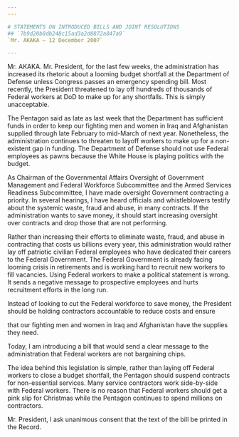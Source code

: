 ```yaml
---
---

# STATEMENTS ON INTRODUCED BILLS AND JOINT RESOLUTIONS
## `7b9d20b8db248c15ad3a2d0872a847a9`
`Mr. AKAKA — 12 December 2007`

---
```



Mr. AKAKA. Mr. President, for the last few weeks, the administration 
has increased its rhetoric about a looming budget shortfall at the 
Department of Defense unless Congress passes an emergency spending 
bill. Most recently, the President threatened to lay off hundreds of 
thousands of Federal workers at DoD to make up for any shortfalls. This 
is simply unacceptable.

The Pentagon said as late as last week that the Department has 
sufficient funds in order to keep our fighting men and women in Iraq 
and Afghanistan supplied through late February to mid-March of next 
year. Nonetheless, the administration continues to threaten to layoff 
workers to make up for a non-existent gap in funding. The Department of 
Defense should not use Federal employees as pawns because the White 
House is playing politics with the budget.

As Chairman of the Governmental Affairs Oversight of Government 
Management and Federal Workforce Subcommittee and the Armed Services 
Readiness Subcommittee, I have made oversight Government contracting a 
priority. In several hearings, I have heard officials and 
whistleblowers testify about the systemic waste, fraud and abuse, in 
many contracts. If the administration wants to save money, it should 
start increasing oversight over contracts and drop those that are not 
performing.

Rather than increasing their efforts to eliminate waste, fraud, and 
abuse in contracting that costs us billions every year, this 
administration would rather lay off patriotic civilian Federal 
employees who have dedicated their careers to the Federal Government. 
The Federal Government is already facing looming crisis in retirements 
and is working hard to recruit new workers to fill vacancies. Using 
Federal workers to make a political statement is wrong. It sends a 
negative message to prospective employees and hurts recruitment efforts 
in the long run.

Instead of looking to cut the Federal workforce to save money, the 
President should be holding contractors accountable to reduce costs and 
ensure


that our fighting men and women in Iraq and Afghanistan have the 
supplies they need.

Today, I am introducing a bill that would send a clear message to the 
administration that Federal workers are not bargaining chips.

The idea behind this legislation is simple, rather than laying off 
Federal workers to close a budget shortfall, the Pentagon should 
suspend contracts for non-essential services. Many service contractors 
work side-by-side with Federal workers. There is no reason that Federal 
workers should get a pink slip for Christmas while the Pentagon 
continues to spend millions on contractors.

Mr. President, I ask unanimous consent that the text of the bill be 
printed in the Record.